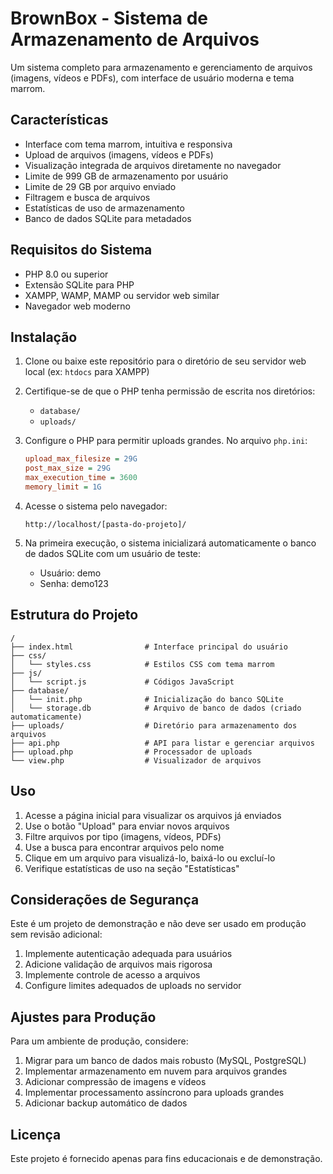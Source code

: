 # BrownBox - Sistema de Armazenamento de Arquivos

Um sistema completo para armazenamento e gerenciamento de arquivos (imagens, vídeos e PDFs), com interface de usuário moderna e tema marrom.

## Características

- Interface com tema marrom, intuitiva e responsiva
- Upload de arquivos (imagens, vídeos e PDFs)
- Visualização integrada de arquivos diretamente no navegador
- Limite de 999 GB de armazenamento por usuário
- Limite de 29 GB por arquivo enviado
- Filtragem e busca de arquivos
- Estatísticas de uso de armazenamento
- Banco de dados SQLite para metadados

## Requisitos do Sistema

- PHP 8.0 ou superior
- Extensão SQLite para PHP
- XAMPP, WAMP, MAMP ou servidor web similar
- Navegador web moderno

## Instalação

1. Clone ou baixe este repositório para o diretório de seu servidor web local (ex: `htdocs` para XAMPP)

2. Certifique-se de que o PHP tenha permissão de escrita nos diretórios:
   - `database/`
   - `uploads/`

3. Configure o PHP para permitir uploads grandes. No arquivo `php.ini`:
   ```ini
   upload_max_filesize = 29G
   post_max_size = 29G
   max_execution_time = 3600
   memory_limit = 1G
   ```

4. Acesse o sistema pelo navegador:
   ```
   http://localhost/[pasta-do-projeto]/
   ```

5. Na primeira execução, o sistema inicializará automaticamente o banco de dados SQLite com um usuário de teste:
   - Usuário: demo
   - Senha: demo123

## Estrutura do Projeto

```
/
├── index.html                # Interface principal do usuário
├── css/
│   └── styles.css            # Estilos CSS com tema marrom
├── js/
│   └── script.js             # Códigos JavaScript
├── database/
│   └── init.php              # Inicialização do banco SQLite
│   └── storage.db            # Arquivo de banco de dados (criado automaticamente)
├── uploads/                  # Diretório para armazenamento dos arquivos
├── api.php                   # API para listar e gerenciar arquivos
├── upload.php                # Processador de uploads
└── view.php                  # Visualizador de arquivos
```

## Uso

1. Acesse a página inicial para visualizar os arquivos já enviados
2. Use o botão "Upload" para enviar novos arquivos
3. Filtre arquivos por tipo (imagens, vídeos, PDFs)
4. Use a busca para encontrar arquivos pelo nome
5. Clique em um arquivo para visualizá-lo, baixá-lo ou excluí-lo
6. Verifique estatísticas de uso na seção "Estatísticas"

## Considerações de Segurança

Este é um projeto de demonstração e não deve ser usado em produção sem revisão adicional:

1. Implemente autenticação adequada para usuários
2. Adicione validação de arquivos mais rigorosa
3. Implemente controle de acesso a arquivos
4. Configure limites adequados de uploads no servidor

## Ajustes para Produção

Para um ambiente de produção, considere:

1. Migrar para um banco de dados mais robusto (MySQL, PostgreSQL)
2. Implementar armazenamento em nuvem para arquivos grandes
3. Adicionar compressão de imagens e vídeos
4. Implementar processamento assíncrono para uploads grandes
5. Adicionar backup automático de dados

## Licença

Este projeto é fornecido apenas para fins educacionais e de demonstração.